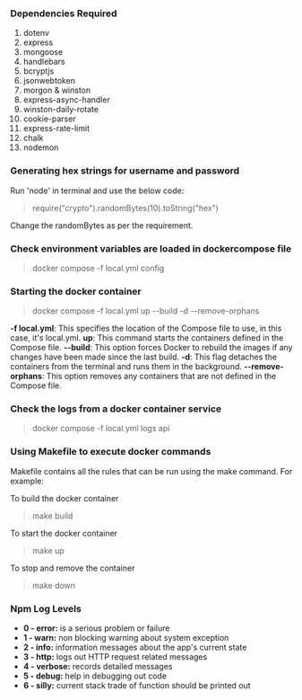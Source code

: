 ### Dependencies Required

1. dotenv
2. express
3. mongoose
4. handlebars
5. bcryptjs
6. jsonwebtoken
7. morgon & winston
8. express-async-handler
9. winston-daily-rotate
10. cookie-parser
11. express-rate-limit
12. chalk
13. nodemon

### Generating hex strings for username and password

Run 'node' in terminal and use the below code:

> require("crypto").randomBytes(10).toString("hex")

Change the randomBytes as per the requirement.

### Check environment variables are loaded in dockercompose file

> docker compose -f local.yml config

### Starting the docker container

> docker compose -f local.yml up --build -d --remove-orphans

**-f local.yml**: This specifies the location of the Compose file to use, in this case, it's local.yml.
**up**: This command starts the containers defined in the Compose file.
**--build**: This option forces Docker to rebuild the images if any changes have been made since the last build.
**-d**: This flag detaches the containers from the terminal and runs them in the background.
**--remove-orphans**: This option removes any containers that are not defined in the Compose file.

### Check the logs from a docker container service

> docker compose -f local.yml logs api

### Using Makefile to execute docker commands

Makefile contains all the rules that can be run using the make command. For example:

To build the docker container

> make build

To start the docker container

> make up

To stop and remove the container

> make down

### Npm Log Levels

-   **0 - error:** is a serious problem or failure
-   **1 - warn:** non blocking warning about system exception
-   **2 - info:** information messages about the app's current state
-   **3 - http:** logs out HTTP request related messages
-   **4 - verbose:** records detailed messages
-   **5 - debug:** help in debugging out code
-   **6 - silly:** current stack trade of function should be printed out
